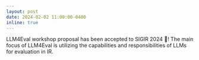 ```yaml
---
layout: post
date: 2024-02-02 11:00:00-0400
inline: true
---
```


<a herf="https://llm4eval.github.io/" target="_blank">LLM4Eval</a> workshop proposal has been accepted to <span class="font-weight-bold">SIGIR 2024</span> 🥳! The main focus of LLM4Eval is utilizing the capabilities and responsibilities of LLMs for evaluation in IR.